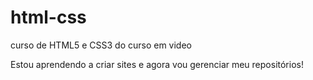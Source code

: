 # html-css
 curso de HTML5 e CSS3 do curso em video

Estou aprendendo a criar sites e agora vou gerenciar meu repositórios! 
